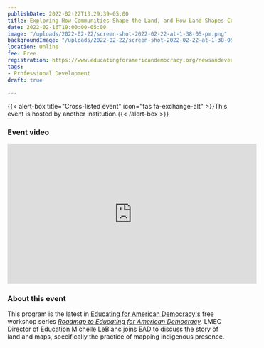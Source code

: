 ```yaml
---
publishDate: 2022-02-22T13:29:39-05:00
title: Exploring How Communities Shape the Land, and How Land Shapes Communities
date: 2022-02-16T19:00:00-05:00
image: "/uploads/2022-02-22/screen-shot-2022-02-22-at-1-38-05-pm.png"
backgroundImage: "/uploads/2022-02-22/screen-shot-2022-02-22-at-1-38-05-pm.png"
location: Online
fee: Free
registration: https://www.educatingforamericandemocracy.org/newsandevents/professional-development/#intro-series
tags:
- Professional Development
draft: true

---
```

{{< alert-box title="Cross-listed event" icon="fas fa-exchange-alt" >}}This event is hosted by another institution.{{< /alert-box >}}

### Event video

<iframe width="560" height="315" src="https://www.youtube.com/embed/bIu4Pi42fHw" title="YouTube video player" frameborder="0" allow="accelerometer; autoplay; clipboard-write; encrypted-media; gyroscope; picture-in-picture" allowfullscreen></iframe>

### About this event

This program is the latest in [Educating for American Democracy's](https://www.educatingforamericandemocracy.org/) free workshop series [_Roadmap to Educating for American Democracy_](https://www.educatingforamericandemocracy.org/newsandevents/professional-development/#intro-series)_._ LMEC Director of Education Michelle LeBlanc joins EAD to discuss the story of land and maps, specifically the practice of mapping indigenous presence. 
